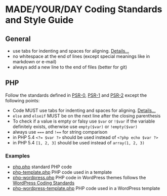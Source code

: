 # MADE/YOUR/DAY Coding Standards and Style Guide

## General

* use tabs for indenting and spaces for aligning. [Details…](http://lea.verou.me/2012/01/why-tabs-are-clearly-superior/)
* no whitespace at the end of lines (except special meanings like in markdown or e-mail)
* always add a new line to the end of files (better for git)

## PHP

Follow the standards defined in [PSR-0](https://github.com/php-fig/fig-standards/blob/master/accepted/PSR-0.md), [PSR-1](https://github.com/php-fig/fig-standards/blob/master/accepted/PSR-1-basic-coding-standard.md) and [PSR-2](https://github.com/php-fig/fig-standards/blob/master/accepted/PSR-2-coding-style-guide.md) except the following points:

* Code MUST use tabs for indenting and spaces for aligning. [Details…](http://lea.verou.me/2012/01/why-tabs-are-clearly-superior/)
* `else` and `elseif` MUST be on the next line after the closing parenthesis
* To check if a value is empty or falsy use `$var` or `!$var` if the variable definitely exists, otherwise use `empty($var)` or `!empty($var)`
* always use `===` and `!==` for string comparison
* in PHP 5.4 `<?= $var ?>` should be used instead of `<?php echo $var ?>`
* in PHP 5.4 `[1, 2, 3]` should be used instead of `array(1, 2, 3)`

### Examples

* [php.php](https://github.com/madeyourday/Coding-Standards/blob/master/examples/php.php) standard PHP code
* [php-template.php](https://github.com/madeyourday/Coding-Standards/blob/master/examples/php-template.php) PHP code used in a template
* [php-wordpress.php](https://github.com/madeyourday/Coding-Standards/blob/master/examples/php-wordpress.php) PHP code in WordPress themes follows the [WordPress Coding Standards](http://codex.wordpress.org/WordPress_Coding_Standards)
* [php-wordpress-template.php](https://github.com/madeyourday/Coding-Standards/blob/master/examples/php-wordpress-template.php) PHP code used in a WordPress template
